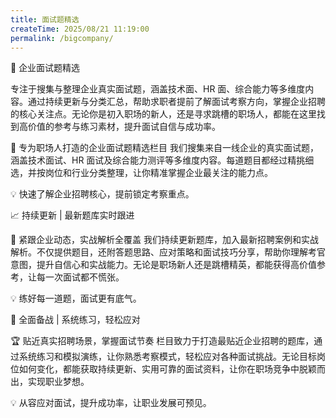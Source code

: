 ```yaml
---
title: 面试题精选
createTime: 2025/08/21 11:19:00
permalink: /bigcompany/
---
```

🚀 企业面试题精选

专注于搜集与整理企业真实面试题，涵盖技术面、HR 面、综合能力等多维度内容。通过持续更新与分类汇总，帮助求职者提前了解面试考察方向，掌握企业招聘的核心关注点。无论你是初入职场的新人，还是寻求跳槽的职场人，都能在这里找到高价值的参考与练习素材，提升面试自信与成功率。

📌 专为职场人打造的企业面试题精选栏目
我们搜集来自一线企业的真实面试题，涵盖技术面试、HR 面试及综合能力测评等多维度内容。每道题目都经过精挑细选，并按岗位和行业分类整理，让你精准掌握企业最关注的能力点。

💡 快速了解企业招聘核心，提前锁定考察重点。

📈 持续更新 | 最新题库实时跟进

📝 紧跟企业动态，实战解析全覆盖
我们持续更新题库，加入最新招聘案例和实战解析。不仅提供题目，还附答题思路、应对策略和面试技巧分享，帮助你理解考官意图，提升自信心和实战能力。无论是职场新人还是跳槽精英，都能获得高价值参考，让每一次面试都不慌张。

💡 练好每一道题，面试更有底气。

🎯 全面备战 | 系统练习，轻松应对

🏆 贴近真实招聘场景，掌握面试节奏
栏目致力于打造最贴近企业招聘的题库，通过系统练习和模拟演练，让你熟悉考察模式，轻松应对各种面试挑战。无论目标岗位如何变化，都能获取持续更新、实用可靠的面试资料，让你在职场竞争中脱颖而出，实现职业梦想。

💡 从容应对面试，提升成功率，让职业发展可预见。